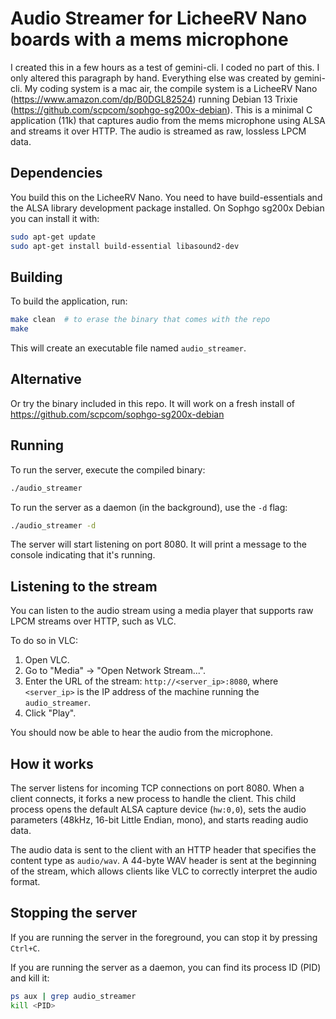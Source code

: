 # Audio Streamer for LicheeRV Nano boards with a mems microphone



I created this in a few hours as a test of gemini-cli. I coded no part of this. I only altered this paragraph by hand. Everything else was created by gemini-cli. My coding system is a mac air, the compile system is a LicheeRV Nano (https://www.amazon.com/dp/B0DGL82524) running Debian 13 Trixie (https://github.com/scpcom/sophgo-sg200x-debian). This is a minimal C application (11k) that captures audio from the mems microphone using ALSA and streams it over HTTP. The audio is streamed as raw, lossless LPCM data.

## Dependencies

You build this on the LicheeRV Nano. You need to have build-essentials and the ALSA library development package installed. On Sophgo sg200x Debian you can install it with:

```bash
sudo apt-get update
sudo apt-get install build-essential libasound2-dev
```

## Building

To build the application, run:

```bash
make clean  # to erase the binary that comes with the repo
make
```

This will create an executable file named `audio_streamer`.

## Alternative

Or try the binary included in this repo. It will work on a fresh install of https://github.com/scpcom/sophgo-sg200x-debian

## Running

To run the server, execute the compiled binary:

```bash
./audio_streamer
```

To run the server as a daemon (in the background), use the `-d` flag:

```bash
./audio_streamer -d
```

The server will start listening on port 8080. It will print a message to the console indicating that it's running.

## Listening to the stream

You can listen to the audio stream using a media player that supports raw LPCM streams over HTTP, such as VLC.

To do so in VLC:
1. Open VLC.
2. Go to "Media" -> "Open Network Stream...".
3. Enter the URL of the stream: `http://<server_ip>:8080`, where `<server_ip>` is the IP address of the machine running the `audio_streamer`.
4. Click "Play".

You should now be able to hear the audio from the microphone.

## How it works

The server listens for incoming TCP connections on port 8080. When a client connects, it forks a new process to handle the client. This child process opens the default ALSA capture device (`hw:0,0`), sets the audio parameters (48kHz, 16-bit Little Endian, mono), and starts reading audio data.

The audio data is sent to the client with an HTTP header that specifies the content type as `audio/wav`. A 44-byte WAV header is sent at the beginning of the stream, which allows clients like VLC to correctly interpret the audio format.

## Stopping the server

If you are running the server in the foreground, you can stop it by pressing `Ctrl+C`.

If you are running the server as a daemon, you can find its process ID (PID) and kill it:

```bash
ps aux | grep audio_streamer
kill <PID>
```
